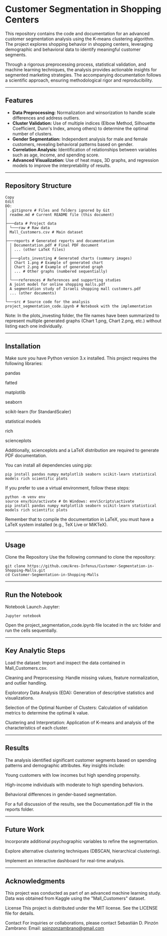 # Customer Segmentation in Shopping Centers
This repository contains the code and documentation for an advanced customer segmentation analysis using the K-means clustering algorithm. The project explores shopping behavior in shopping centers, leveraging demographic and behavioral data to identify meaningful customer segments.

Through a rigorous preprocessing process, statistical validation, and machine learning techniques, the analysis provides actionable insights for segmented marketing strategies. The accompanying documentation follows a scientific approach, ensuring methodological rigor and reproducibility.

---

## Features

- **Data Preprocessing:** Normalization and winsorization to handle scale differences and address outliers.
- **Cluster Validation:** Use of multiple indices (Elbow Method, Silhouette Coefficient, Dunn's Index, among others) to determine the optimal number of clusters.
- **Gender Segmentation:** Independent analysis for male and female customers, revealing behavioral patterns based on gender.
- **Correlation Analysis:** Identification of relationships between variables such as age, income, and spending score.
- **Advanced Visualization:** Use of heat maps, 3D graphs, and regression models to improve the interpretability of results.

---

## Repository Structure
```text
Copy
Edit
DO:
│ .gitignore # Files and folders ignored by Git
│ readme.md # Current README file (this document)
│
├───data # Project data
│ └───raw # Raw data
│ Mall_Customers.csv # Main dataset
│
├───reports # Generated reports and documentation
│ │ Documentation.pdf # Final PDF document
│ │ ... (other LaTeX files)
│ │
│ ├───plots_investing # Generated charts (summary images)
│ │ Chart 1.png # Example of generated chart
│ │ Chart 2.png # Example of generated graph
│ │ ... # Other graphs (numbered sequentially)
│ │
│ └───references # References and supporting studies
│ A joint model for online shopping malls.pdf
│ A segmentation study of Israeli shopping mall customers.pdf
│ ... (other documents)
│
└───src # Source code for the analysis
project_segmentation_code.ipynb # Notebook with the implementation
```

Note: In the plots_investing folder, the file names have been summarized to represent multiple generated graphs (Chart 1.png, Chart 2.png, etc.) without listing each one individually.

---

## Installation
Make sure you have Python version 3.x installed. This project requires the following libraries:

pandas

fatted

matplotlib

seaborn

scikit-learn (for StandardScaler)

statistical models

rich

scienceplots

Additionally, scienceplots and a LaTeX distribution are required to generate PDF documentation.

You can install all dependencies using pip:

```
pip install pandas numpy matplotlib seaborn scikit-learn statistical models rich scientific plots
```
If you prefer to use a virtual environment, follow these steps:

```
python -m venv env
source env/bin/activate # On Windows: env\Scripts\activate
pip install pandas numpy matplotlib seaborn scikit-learn statistical models rich scientific plots
```
Remember that to compile the documentation in LaTeX, you must have a LaTeX system installed (e.g., TeX Live or MiKTeX).

---

## Usage
Clone the Repository
Use the following command to clone the repository:

```
git clone https://github.com/Ares-Infenus/Customer-Segmentation-in-Shopping-Malls.git
cd Customer-Segmentation-in-Shopping-Malls
```
---

## Run the Notebook
Notebook Launch Jupyter:

```
Jupyter notebook
```
Open the project_segmentation_code.ipynb file located in the src folder and run the cells sequentially.

---

## Key Analytic Steps
Load the dataset: Import and inspect the data contained in Mall_Customers.csv.

Cleaning and Preprocessing: Handle missing values, feature normalization, and outlier handling.

Exploratory Data Analysis (EDA): Generation of descriptive statistics and visualizations.

Selection of the Optimal Number of Clusters: Calculation of validation metrics to determine the optimal k value.

Clustering and Interpretation: Application of K-means and analysis of the characteristics of each cluster.

---
## Results
The analysis identified significant customer segments based on spending patterns and demographic attributes. Key insights include:

Young customers with low incomes but high spending propensity.

High-income individuals with moderate to high spending behaviors.

Behavioral differences in gender-based segmentation.

For a full discussion of the results, see the Documentation.pdf file in the reports folder.

---
## Future Work
Incorporate additional psychographic variables to refine the segmentation.

Explore alternative clustering techniques (DBSCAN, hierarchical clustering).

Implement an interactive dashboard for real-time analysis.

---
## Acknowledgments
This project was conducted as part of an advanced machine learning study. Data was obtained from Kaggle using the "Mall_Customers" dataset.

License
This project is distributed under the MIT license. See the LICENSE file for details.

Contact
For inquiries or collaborations, please contact Sebastián D. Pinzón Zambrano:
Email: spinzonzambrano@gmail.com